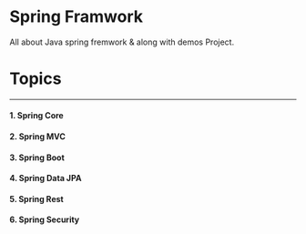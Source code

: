 # Spring Framwork 
All about Java spring fremwork &amp; along with demos Project.

# Topics
<hr>
<h4> 1. Spring Core </h4>
<h4> 2. Spring MVC </h4>
<h4> 3. Spring Boot </h4>
<h4> 4. Spring Data JPA </h4>
<h4> 5. Spring Rest </h4>
<h4> 6. Spring Security </h4>
